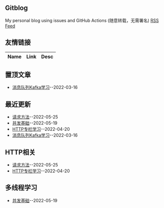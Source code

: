 ## Gitblog
My personal blog using issues and GitHub Actions (随意转载，无需署名)
[RSS Feed](https://raw.githubusercontent.com/maminglang/minglang_blog/master/feed.xml)
## 友情链接
| Name | Link | Desc | 
 | ---- | ---- | ---- |
## 置顶文章
- [消息队列Kafka学习](https://github.com/maminglang/minglang_blog/issues/1)--2022-03-16
## 最近更新
- [请求方法](https://github.com/maminglang/minglang_blog/issues/6)--2022-05-25
- [并发基础](https://github.com/maminglang/minglang_blog/issues/5)--2022-05-19
- [HTTP专栏学习](https://github.com/maminglang/minglang_blog/issues/2)--2022-04-20
- [消息队列Kafka学习](https://github.com/maminglang/minglang_blog/issues/1)--2022-03-16
## HTTP相关
- [请求方法](https://github.com/maminglang/minglang_blog/issues/6)--2022-05-25
- [HTTP专栏学习](https://github.com/maminglang/minglang_blog/issues/2)--2022-04-20
## 多线程学习
- [并发基础](https://github.com/maminglang/minglang_blog/issues/5)--2022-05-19
